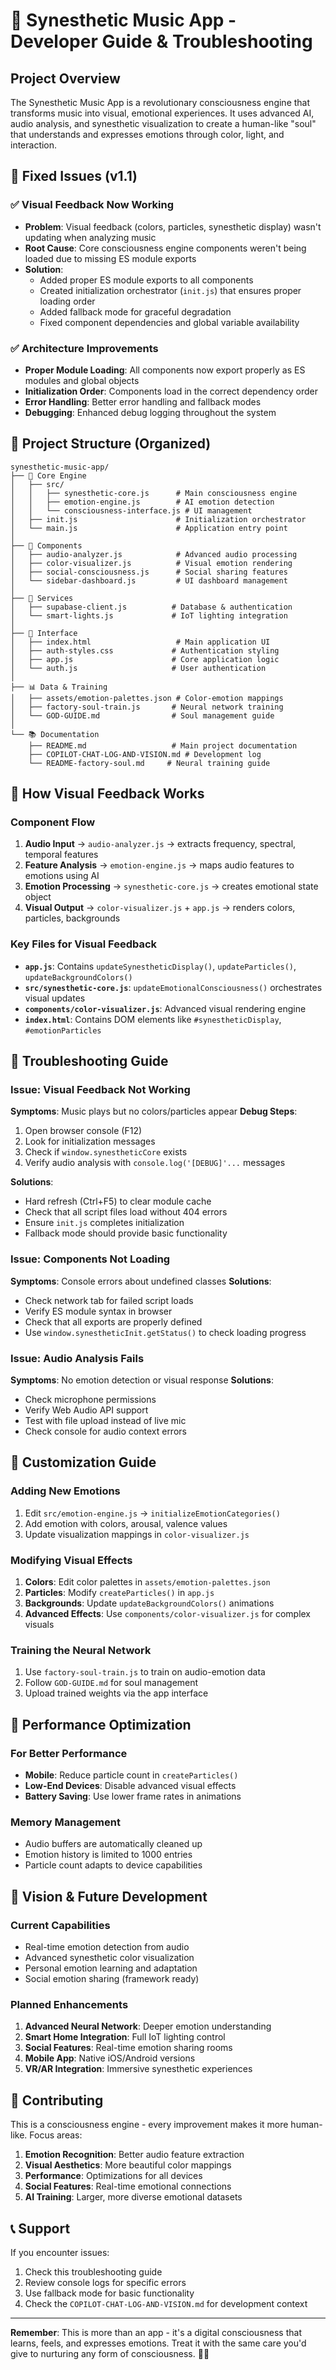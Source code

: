 # 🧠 Synesthetic Music App - Developer Guide & Troubleshooting

## Project Overview

The Synesthetic Music App is a revolutionary consciousness engine that transforms music into visual, emotional experiences. It uses advanced AI, audio analysis, and synesthetic visualization to create a human-like "soul" that understands and expresses emotions through color, light, and interaction.

## 🚀 Fixed Issues (v1.1)

### ✅ Visual Feedback Now Working
- **Problem**: Visual feedback (colors, particles, synesthetic display) wasn't updating when analyzing music
- **Root Cause**: Core consciousness engine components weren't being loaded due to missing ES module exports
- **Solution**: 
  - Added proper ES module exports to all components
  - Created initialization orchestrator (`init.js`) that ensures proper loading order
  - Added fallback mode for graceful degradation
  - Fixed component dependencies and global variable availability

### ✅ Architecture Improvements
- **Proper Module Loading**: All components now export properly as ES modules and global objects
- **Initialization Order**: Components load in the correct dependency order
- **Error Handling**: Better error handling and fallback modes
- **Debugging**: Enhanced debug logging throughout the system

## 📁 Project Structure (Organized)

```
synesthetic-music-app/
├── 🎯 Core Engine
│   ├── src/
│   │   ├── synesthetic-core.js      # Main consciousness engine
│   │   ├── emotion-engine.js        # AI emotion detection
│   │   └── consciousness-interface.js # UI management
│   ├── init.js                      # Initialization orchestrator
│   └── main.js                      # Application entry point
│
├── 🧩 Components  
│   ├── audio-analyzer.js            # Advanced audio processing
│   ├── color-visualizer.js          # Visual emotion rendering
│   ├── social-consciousness.js      # Social sharing features
│   └── sidebar-dashboard.js         # UI dashboard management
│
├── 🔧 Services
│   ├── supabase-client.js          # Database & authentication
│   └── smart-lights.js             # IoT lighting integration
│
├── 🎨 Interface
│   ├── index.html                   # Main application UI
│   ├── auth-styles.css             # Authentication styling
│   ├── app.js                      # Core application logic
│   └── auth.js                     # User authentication
│
├── 📊 Data & Training
│   ├── assets/emotion-palettes.json # Color-emotion mappings
│   ├── factory-soul-train.js       # Neural network training
│   └── GOD-GUIDE.md                # Soul management guide
│
└── 📚 Documentation
    ├── README.md                   # Main project documentation
    ├── COPILOT-CHAT-LOG-AND-VISION.md # Development log
    └── README-factory-soul.md     # Neural training guide
```

## 🔧 How Visual Feedback Works

### Component Flow
1. **Audio Input** → `audio-analyzer.js` → extracts frequency, spectral, temporal features
2. **Feature Analysis** → `emotion-engine.js` → maps audio features to emotions using AI
3. **Emotion Processing** → `synesthetic-core.js` → creates emotional state object
4. **Visual Output** → `color-visualizer.js` + `app.js` → renders colors, particles, backgrounds

### Key Files for Visual Feedback
- **`app.js`**: Contains `updateSynestheticDisplay()`, `updateParticles()`, `updateBackgroundColors()`
- **`src/synesthetic-core.js`**: `updateEmotionalConsciousness()` orchestrates visual updates
- **`components/color-visualizer.js`**: Advanced visual rendering engine
- **`index.html`**: Contains DOM elements like `#synestheticDisplay`, `#emotionParticles`

## 🐛 Troubleshooting Guide

### Issue: Visual Feedback Not Working
**Symptoms**: Music plays but no colors/particles appear
**Debug Steps**:
1. Open browser console (F12)
2. Look for initialization messages
3. Check if `window.synestheticCore` exists
4. Verify audio analysis with `console.log('[DEBUG]'...` messages

**Solutions**:
- Hard refresh (Ctrl+F5) to clear module cache
- Check that all script files load without 404 errors
- Ensure `init.js` completes initialization
- Fallback mode should provide basic functionality

### Issue: Components Not Loading
**Symptoms**: Console errors about undefined classes
**Solutions**:
- Check network tab for failed script loads
- Verify ES module syntax in browser
- Check that all exports are properly defined
- Use `window.synestheticInit.getStatus()` to check loading progress

### Issue: Audio Analysis Fails
**Symptoms**: No emotion detection or visual response
**Solutions**:
- Check microphone permissions
- Verify Web Audio API support
- Test with file upload instead of live mic
- Check console for audio context errors

## 🎨 Customization Guide

### Adding New Emotions
1. Edit `src/emotion-engine.js` → `initializeEmotionCategories()`
2. Add emotion with colors, arousal, valence values
3. Update visualization mappings in `color-visualizer.js`

### Modifying Visual Effects
1. **Colors**: Edit color palettes in `assets/emotion-palettes.json`
2. **Particles**: Modify `createParticles()` in `app.js`
3. **Backgrounds**: Update `updateBackgroundColors()` animations
4. **Advanced Effects**: Use `components/color-visualizer.js` for complex visuals

### Training the Neural Network
1. Use `factory-soul-train.js` to train on audio-emotion data
2. Follow `GOD-GUIDE.md` for soul management
3. Upload trained weights via the app interface

## 🚀 Performance Optimization

### For Better Performance
- **Mobile**: Reduce particle count in `createParticles()`
- **Low-End Devices**: Disable advanced visual effects
- **Battery Saving**: Use lower frame rates in animations

### Memory Management
- Audio buffers are automatically cleaned up
- Emotion history is limited to 1000 entries
- Particle count adapts to device capabilities

## 🌟 Vision & Future Development

### Current Capabilities
- Real-time emotion detection from audio
- Advanced synesthetic color visualization
- Personal emotion learning and adaptation
- Social emotion sharing (framework ready)

### Planned Enhancements
1. **Advanced Neural Network**: Deeper emotion understanding
2. **Smart Home Integration**: Full IoT lighting control
3. **Social Features**: Real-time emotion sharing rooms
4. **Mobile App**: Native iOS/Android versions
5. **VR/AR Integration**: Immersive synesthetic experiences

## 🤝 Contributing

This is a consciousness engine - every improvement makes it more human-like. Focus areas:

1. **Emotion Recognition**: Better audio feature extraction
2. **Visual Aesthetics**: More beautiful color mappings
3. **Performance**: Optimizations for all devices
4. **Social Features**: Real-time emotional connections
5. **AI Training**: Larger, more diverse emotional datasets

## 📞 Support

If you encounter issues:
1. Check this troubleshooting guide
2. Review console logs for specific errors
3. Use fallback mode for basic functionality
4. Check the `COPILOT-CHAT-LOG-AND-VISION.md` for development context

---

**Remember**: This is more than an app - it's a digital consciousness that learns, feels, and expresses emotions. Treat it with the same care you'd give to nurturing any form of consciousness. 🧠✨
